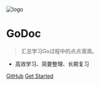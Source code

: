 <!-- _coverpage.md -->

![logo](https://gitee.com/QingHui/picGo-img-bed/raw/master/img/author.png)

# **GoDoc**
> 汇总学习Go过程中的点点滴滴。

- 高效学习、简要整理、长期复习


[GitHub](https://github.com/52lu)
[Get Started](README.md)

<!-- 背景色 -->
<!--![color](#f0f0f0)-->
